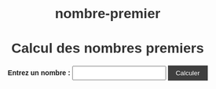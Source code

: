 # nombre-premier



<!DOCTYPE html>
<html lang="en">
<head>
    <meta charset="UTF-8">
    <meta name="viewport" content="width=device-width, initial-scale=1.0">
    <title>Document</title>
</head>
<body>
    <title>Calcul des nombres premiers</title>
  <link rel="stylesheet" type="text/css" href="style.css">
</head>
<body>
  <h1>Calcul des nombres premiers</h1>
  <label for="number">Entrez un nombre :</label>
  <input type="number" id="number">
  <button onclick="calculatePrimes()">Calculer</button>
  <p id="result"></p>

  <script >
  <!DOCTYPE html>
<html lang="en">
<head>
    <meta charset="UTF-8">
    <meta name="viewport" content="width=device-width, initial-scale=1.0">
    <title>Document</title>
</head>
<body>
    <title>Calcul des nombres premiers</title>
  <link rel="stylesheet" type="text/css" href="style.css">
</head>
<body>
  <h1>Calcul des nombres premiers</h1>
  <label for="number">Entrez un nombre :</label>
  <input type="number" id="number">
  <button onclick="calculatePrimes()">Calculer</button>
  <p id="result"></p>

  <script >
   // Function to calculate prime numbers
function calculatePrimes() {
  // Get the value entered by the user and convert it to an integer
  var number = parseInt(document.getElementById("number").value);
  // Initialize an empty array to store the prime numbers
  var primes = [];

  // Loop to iterate from 2 to the given number
  for (var i = 2; i <= number; i++) {
    // Check if the current number is prime by calling the helper function isPrime()
    if (isPrime(i)) {
      // If the number is prime, add it to the array of prime numbers
      primes.push(i);
    }
  }

  // Get the HTML element to display the result
  var resultElement = document.getElementById("result");
  // Update the content of the HTML element with the found prime numbers
  resultElement.textContent = "Voici les nombres premiers entre 1 et " + number + ": " + primes.join(", ");
}

// Helper function to check if a number is prime
function isPrime(num) {
  // Loop to iterate from 2 to the square root of the number
  for (var j = 2; j <= Math.sqrt(num); j++) {
    // Check if the number is divisible by another number (non-prime)
    if (num % j === 0) {
      // If the number is divisible, it is not prime
      return false;
    }
  }
  // If the loop completes without finding divisors, the number is prime
  return num > 1;
}


  </script>
</body>
</html>

<style>
    body {
  font-family: Arial, sans-serif;
  text-align: center;
}

h1 {
  color: #333;
}

label {
  font-weight: bold;
}

input {
  padding: 5px;
}

button {
  padding: 8px 16px;
  background-color: #3f3f3f;
  color: white;
  border: none;
  cursor: pointer;
}

button:hover {
  background-color: #0f100f;
}

#result {
  margin-top: 20px;
  font-weight: bold;
}

</style>

  </script>
</body>
</html>

<style>
    body {
  font-family: Arial, sans-serif;
  text-align: center;
}

h1 {
  color: #333;
}

label {
  font-weight: bold;
}

input {
  padding: 5px;
}

button {
  padding: 8px 16px;
  background-color: #3f3f3f;
  color: white;
  border: none;
  cursor: pointer;
}

button:hover {
  background-color: #0f100f;
}

#result {
  margin-top: 20px;
  font-weight: bold;
}

</style>
